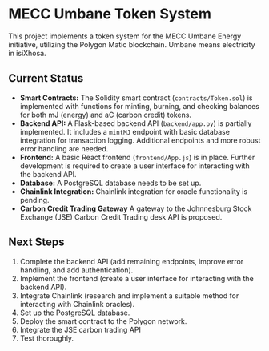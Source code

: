 # MECC Umbane Token System

This project implements a token system for the MECC Umbane Energy initiative, utilizing the Polygon Matic blockchain. Umbane means electricity in isiXhosa.

## Current Status

*   **Smart Contracts:**  The Solidity smart contract (`contracts/Token.sol`) is implemented with functions for minting, burning, and checking balances for both mJ (energy) and aC (carbon credit) tokens.
*   **Backend API:** A Flask-based backend API (`backend/app.py`) is partially implemented.  It includes a `mintMJ` endpoint with basic database integration for transaction logging.  Additional endpoints and more robust error handling are needed.
*   **Frontend:** A basic React frontend (`frontend/App.js`) is in place.  Further development is required to create a user interface for interacting with the backend API.
*   **Database:** A PostgreSQL database needs to be set up.
*   **Chainlink Integration:**  Chainlink integration for oracle functionality is pending.
* **Carbon Credit Trading Gateway** A gateway to the Johnnesburg Stock Exchange (JSE) Carbon Credit Trading desk API is proposed.

## Next Steps

1.  Complete the backend API (add remaining endpoints, improve error handling, and add authentication).
2.  Implement the frontend (create a user interface for interacting with the backend API).
3.  Integrate Chainlink (research and implement a suitable method for interacting with Chainlink oracles).
4.  Set up the PostgreSQL database.
5.  Deploy the smart contract to the Polygon network.
6. Integrate the JSE carbon trading API
7.  Test thoroughly.
